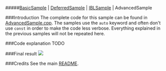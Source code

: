 #####[BasicSample](https://github.com/TomVeltmeijer/D3D11Renderer/blob/master/samples/BasicSample) | [DeferredSample](https://github.com/TomVeltmeijer/D3D11Renderer/blob/master/samples/DeferredSample) | [IBLSample](https://github.com/TomVeltmeijer/D3D11Renderer/blob/master/samples/IBLSample) | AdvancedSample

###Introduction
The complete code for this sample can be found in [AdvancedSample.cpp](https://github.com/TomVeltmeijer/D3D11Renderer/blob/master/samples/AdvancedSample/src/AdvancedSample.cpp). The samples use the `auto` keyword and often don't use `const` in order to make the code less verbose. Everything explained in the previous samples will not be repeated here.

###Code explanation
TODO

###Final result
![](https://github.com/TomVeltmeijer/D3D11Renderer/blob/master/samples/AdvancedSample/screenshot.png)

###Credits
See the main [README](https://github.com/TomVeltmeijer/D3D11Renderer#credits).